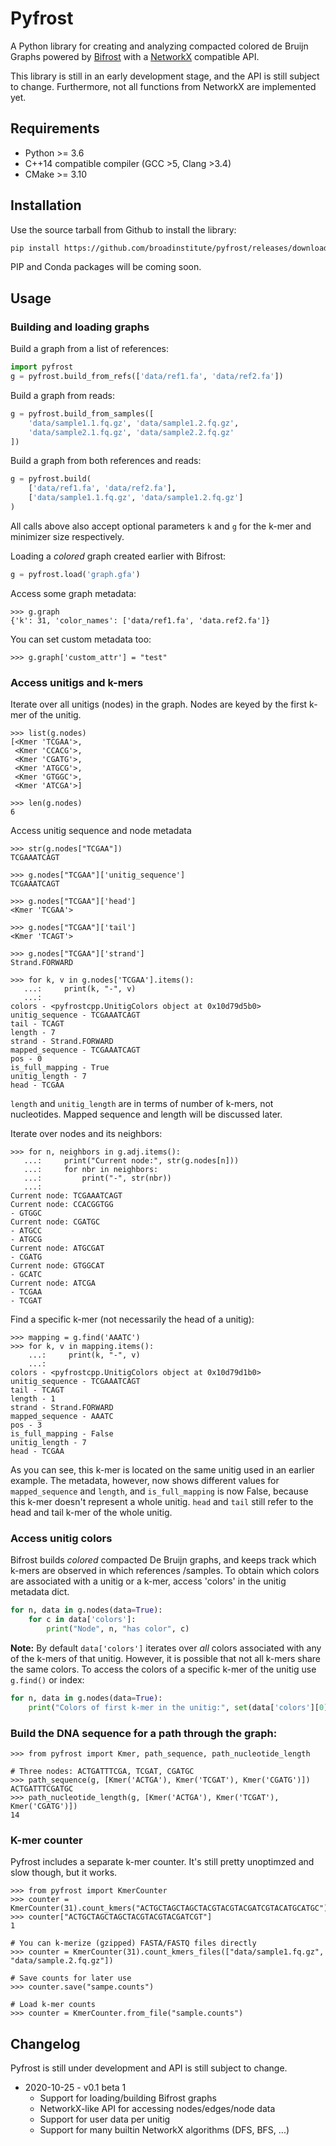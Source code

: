 Pyfrost
=======

A Python library for creating and analyzing compacted colored de Bruijn Graphs powered by 
[Bifrost](https://github.com/pmelsted/Bifrost) with a [NetworkX](https://github.com/networkx/networkx) compatible API. 

This library is still in an early development stage, and the API is still subject to change. Furthermore, not all
functions from NetworkX are implemented yet.

Requirements
------------

* Python >= 3.6
* C++14 compatible compiler (GCC >5, Clang >3.4)
* CMake >= 3.10

Installation
------------

Use the source tarball from Github to install the library:

```bash
pip install https://github.com/broadinstitute/pyfrost/releases/download/v0.1.0b1/pyfrost-0.1.0b1.tar.gz
```

PIP and Conda packages will be coming soon.

Usage 
-----

### Building and loading graphs

Build a graph from a list of references:

```python
import pyfrost
g = pyfrost.build_from_refs(['data/ref1.fa', 'data/ref2.fa'])
```

Build a graph from reads:

```python
g = pyfrost.build_from_samples([
    'data/sample1.1.fq.gz', 'data/sample1.2.fq.gz',
    'data/sample2.1.fq.gz', 'data/sample2.2.fq.gz'
])
```

Build a graph from both references and reads:

```python
g = pyfrost.build(
    ['data/ref1.fa', 'data/ref2.fa'],
    ['data/sample1.1.fq.gz', 'data/sample1.2.fq.gz']
)
```

All calls above also accept optional parameters `k` and `g` for the k-mer and
minimizer size respectively.

Loading a *colored* graph created earlier with Bifrost:

```python
g = pyfrost.load('graph.gfa')
```

Access some graph metadata:

```pycon
>>> g.graph
{'k': 31, 'color_names': ['data/ref1.fa', 'data.ref2.fa']}
```

You can set custom metadata too:

```pycon
>>> g.graph['custom_attr'] = "test"
```

### Access unitigs and k-mers

Iterate over all unitigs (nodes) in the graph. Nodes are keyed by the first
k-mer of the unitig.

```pycon
>>> list(g.nodes)
[<Kmer 'TCGAA'>,
 <Kmer 'CCACG'>,
 <Kmer 'CGATG'>,
 <Kmer 'ATGCG'>,
 <Kmer 'GTGGC'>,
 <Kmer 'ATCGA'>]

>>> len(g.nodes)
6
```

Access unitig sequence and node metadata

```pycon
>>> str(g.nodes["TCGAA"])
TCGAAATCAGT

>>> g.nodes["TCGAA"]['unitig_sequence']
TCGAAATCAGT

>>> g.nodes["TCGAA"]['head']
<Kmer 'TCGAA'>

>>> g.nodes["TCGAA"]['tail']
<Kmer 'TCAGT'>

>>> g.nodes["TCGAA"]['strand']
Strand.FORWARD

>>> for k, v in g.nodes['TCGAA'].items():
   ...:     print(k, "-", v)
   ...:
colors - <pyfrostcpp.UnitigColors object at 0x10d79d5b0>
unitig_sequence - TCGAAATCAGT
tail - TCAGT
length - 7
strand - Strand.FORWARD
mapped_sequence - TCGAAATCAGT
pos - 0
is_full_mapping - True
unitig_length - 7
head - TCGAA
```

`length` and `unitig_length` are in terms of number of k-mers, not nucleotides.
Mapped sequence and length will be discussed later.

Iterate over nodes and its neighbors:

```pycon
>>> for n, neighbors in g.adj.items():
   ...:     print("Current node:", str(g.nodes[n]))
   ...:     for nbr in neighbors:
   ...:         print("-", str(nbr))
   ...:
Current node: TCGAAATCAGT
Current node: CCACGGTGG
- GTGGC
Current node: CGATGC
- ATGCC
- ATGCG
Current node: ATGCGAT
- CGATG
Current node: GTGGCAT
- GCATC
Current node: ATCGA
- TCGAA
- TCGAT
```

Find a specific k-mer (not necessarily the head of a unitig):

```pycon
>>> mapping = g.find('AAATC')
>>> for k, v in mapping.items():
    ...:     print(k, "-", v)
    ...:
colors - <pyfrostcpp.UnitigColors object at 0x10d79d1b0>
unitig_sequence - TCGAAATCAGT
tail - TCAGT
length - 1
strand - Strand.FORWARD
mapped_sequence - AAATC
pos - 3
is_full_mapping - False
unitig_length - 7
head - TCGAA
```

As you can see, this k-mer is located on the same unitig used in an earlier
example. The metadata, however, now shows different values for
`mapped_sequence` and `length`, and `is_full_mapping` is now False, because
this k-mer doesn't represent a whole unitig. `head` and `tail` still refer to
the head and tail k-mer of the whole unitig.

### Access unitig colors

Bifrost builds *colored* compacted De Bruijn graphs, and keeps track which k-mers are observed in which references
/samples. To obtain which colors are associated with a unitig or a k-mer, access 'colors' in the unitig metadata dict.

```python
for n, data in g.nodes(data=True):
    for c in data['colors']:
        print("Node", n, "has color", c)

```

**Note:** By default `data['colors']` iterates over *all* colors associated with any of the k-mers of that unitig. 
However, it is possible that not all k-mers share the same colors. To access the colors of a specific k-mer of the
unitig use `g.find()` or index:
 
```python
for n, data in g.nodes(data=True):
    print("Colors of first k-mer in the unitig:", set(data['colors'][0]))
```

### Build the DNA sequence for a path through the graph:

```pycon
>>> from pyfrost import Kmer, path_sequence, path_nucleotide_length

# Three nodes: ACTGATTTCGA, TCGAT, CGATGC
>>> path_sequence(g, [Kmer('ACTGA'), Kmer('TCGAT'), Kmer('CGATG')])
ACTGATTTCGATGC
>>> path_nucleotide_length(g, [Kmer('ACTGA'), Kmer('TCGAT'), Kmer('CGATG')])
14
```

### K-mer counter

Pyfrost includes a separate k-mer counter. It's still pretty unoptimzed and slow though, but it works.


```pycon
>>> from pyfrost import KmerCounter
>>> counter = KmerCounter(31).count_kmers("ACTGCTAGCTAGCTACGTACGTACGATCGTACATGCATGC")
>>> counter["ACTGCTAGCTAGCTACGTACGTACGATCGT"]
1

# You can k-merize (gzipped) FASTA/FASTQ files directly
>>> counter = KmerCounter(31).count_kmers_files(["data/sample1.fq.gz", "data/sample.2.fq.gz"])

# Save counts for later use
>>> counter.save("sampe.counts")

# Load k-mer counts
>>> counter = KmerCounter.from_file("sample.counts")
```


Changelog
---------

Pyfrost is still under development and API is still subject to change.

- 2020-10-25 - v0.1 beta 1
    - Support for loading/building Bifrost graphs
    - NetworkX-like API for accessing nodes/edges/node data
    - Support for user data per unitig
    - Support for many builtin NetworkX algorithms (DFS, BFS, ...)

